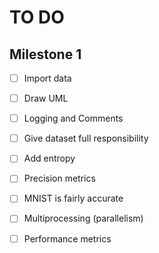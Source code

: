 # TO DO

## Milestone 1
- [ ] Import data
- [ ] Draw UML
- [ ] Logging and Comments
- [ ] Give dataset full responsibility

- [ ] Add entropy

- [ ] Precision metrics
- [ ] MNIST is fairly accurate

- [ ] Multiprocessing (parallelism)
- [ ] Performance metrics
